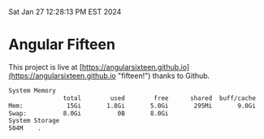Sat Jan 27 12:28:13 PM EST 2024

# Angular Fifteen


This project is live at [https://angularsixteen.github.io](https://angularsixteen.github.io "fifteen!") thanks to Github.

```bash
System Memory
               total        used        free      shared  buff/cache   available
Mem:            15Gi       1.8Gi       5.0Gi       295Mi       9.0Gi        13Gi
Swap:          8.0Gi          0B       8.0Gi
System Storage
504M	.
